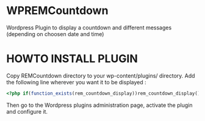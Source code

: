 WPREMCountdown
==============

Wordpress Plugin to display a countdown and different messages (depending on choosen date and time) 

HOWTO INSTALL PLUGIN
====================

Copy REMCountdown directory to your wp-content/plugins/ directory.
Add the following line wherever you want it to be displayed : 
```php
<?php if(function_exists(rem_countdown_display))rem_countdown_display()?>
```

Then go to the Wordpress plugins administration page, activate the plugin and configure it.